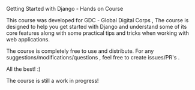 Getting Started with Django - Hands on Course

This course was developed for GDC - Global Digital Corps , The course is designed to help you get started with Django and understand some of its core features along with some practical tips and tricks when working with web applications.

The course is completely free to use and distribute. For any suggestions/modifications/questions , feel free to create issues/PR's .

All the best! :)

The course is still a work in progress!
